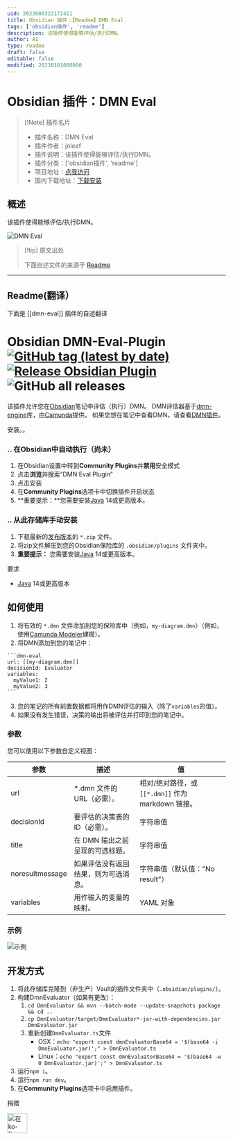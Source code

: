 ```yaml
---
uid: 2023080322172411
title: Obsidian 插件：【Readme】DMN Eval
tags: ['obsidian插件', 'readme']
description: 该插件使得能够评估/执行DMN。
author: AI
type: readme
draft: false
editable: false
modified: 20230101000000
---
```


# Obsidian 插件：DMN Eval

> [!Note] 插件名片
> - 插件名称：DMN Eval
> - 插件作者：joleaf
> - 插件说明：该插件使得能够评估/执行DMN。
> - 插件分类：['obsidian插件', 'readme']
> - 项目地址：[点我访问](https://github.com/joleaf/obsidian-dmn-eval-plugin)
> - 国内下载地址：[下载安装](https://pkmer.cn/products/plugin/pluginMarket/?dmn-eval)

## 概述

该插件使得能够评估/执行DMN。

![DMN Eval](https://cdn.pkmer.cn/covers/dmn-eval_new.gif!pkmer)

> [!tip] 原文出处
> 
>下面自述文件的来源于 [Readme](https://ghproxy.net/https://raw.githubusercontent.com/joleaf/obsidian-dmn-eval-plugin/main/README.md)
> 

---

## Readme(翻译）

下面是 [[dmn-eval]] 插件的自述翻译


# Obsidian DMN-Eval-Plugin [![GitHub tag (latest by date)](https://img.shields.io/github/v/tag/joleaf/obsidian-dmn-eval-plugin)](https://github.com/joleaf/obsidian-dmn-eval-plugin/releases) [![Release Obsidian Plugin](https://github.com/joleaf/obsidian-dmn-eval-plugin/actions/workflows/release.yml/badge.svg)](https://github.com/joleaf/obsidian-dmn-eval-plugin/actions/workflows/release.yml) ![GitHub all releases](https://img.shields.io/github/downloads/joleaf/obsidian-dmn-eval-plugin/total)

该插件允许您在[Obsidian](https://www.obsidian.md)笔记中评估（执行）DMN。
DMN评估器基于[dmn-engine](https://github.com/camunda/camunda-bpm-platform/tree/master/engine-dmn)库，由[Camunda](https://camunda.com/)提供。
如果您想在笔记中查看DMN，请查看[DMN插件](https://github.com/joleaf/obsidian-dmn-plugin)。

安装。。

### .. 在Obsidian中自动执行（尚未）

1. 在Obsidian设置中转到**Community Plugins**并**禁用**安全模式
2. 点击**浏览**并搜索“DMN Eval Plugin”
3. 点击安装
4. 在**Community Plugins**选项卡中切换插件开启状态
5. **重要提示：**您需要安装[Java](https://www.java.com/en/download/help/download_options_de.html) 14或更高版本。

### .. 从此存储库手动安装

1. 下载最新的[发布版本](https://github.com/joleaf/obsidian-dmn-eval-plugin/releases)的 `*.zip` 文件。
2. 将zip文件解压到您的Obsidian保险库的 `.obsidian/plugins` 文件夹中。
3. **重要提示：** 您需要安装[Java](https://www.java.com/en/download/help/download_options_de.html) 14或更高版本。

要求

- [Java](https://www.java.com/en/download/help/download_options_de.html) 14或更高版本

## 如何使用

1. 将有效的 `*.dmn` 文件添加到您的保险库中（例如，`my-diagram.dmn`）（例如，使用[Camunda Modeler](https://camunda.com/de/download/modeler/)建模）。
2. 将DMN添加到您的笔记中：

````
```dmn-eval
url: [[my-diagram.dmn]]
decisionId: Evaluator
variables:
  myValue1: 2
  myValue2: 3
```
````

3. 您的笔记的所有前置数据都将用作DMN评估的输入（除了`variables`的值）。
4. 如果没有发生错误，决策的输出将被评估并打印到您的笔记中。

### 参数

您可以使用以下参数自定义视图：

| 参数              | 描述                                                         | 值                                                         |
|-----------------|----------------------------------------------------------|----------------------------------------------------------|
| url             | *.dmn 文件的 URL（必需）。                                    | 相对/绝对路径，或 `[[*.dmn]]` 作为 markdown 链接。             |
| decisionId      | 要评估的决策表的 ID（必需）。                                   | 字符串值                                                     |
| title           | 在 DMN 输出之前呈现的可选标题。                                 | 字符串值                                                     |
| noresultmessage | 如果评估没有返回结果，则为可选消息。                             | 字符串值（默认值："No result"）                                 |
| variables  | 用作输入的变量的映射。                                          | YAML 对象                | - |

### 示例

![示例](example/dmn-eval-plugin.gif)

## 开发方式

1. 将此存储库克隆到（非生产）Vault的插件文件夹中（`.obsidian/plugins/`）。
2. 构建DmnEvaluator（如果有更改）：
   1. `cd DmnEvaluator && mvn --batch-mode --update-snapshots package && cd ..`
   2. `cp DmnEvaluator/target/DmnEvaluator*-jar-with-dependencies.jar DmnEvaluator.jar`
   3. 重新创建`DmnEvaluator.ts`文件
      - OSX：`echo "export const dmnEvaluatorBase64 = '$(base64 -i DmnEvaluator.jar)';" > DmnEvaluator.ts`
      - Linux：`echo "export const dmnEvaluatorBase64 = '$(base64 -w 0 DmnEvaluator.jar)';" > DmnEvaluator.ts`
3. 运行`npm i`。
4. 运行`npm run dev`。
5. 在**Community Plugins**选项卡中启用插件。

捐赠

<a href='https://ko-fi.com/joleaf' target='_blank'><img height='35' style='border:0px;height:46px;' src='https://az743702.vo.msecnd.net/cdn/kofi3.png?v=0' border='0' alt='在ko-fi.com给我买杯咖啡' />



